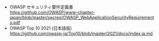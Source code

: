 * OWASP セキュリティ要件定義書  
https://github.com/OWASP/www-chapter-japan/blob/master/secreq/OWASP_WebApplicationSecurityRequirements.pdf
* OWASP Top 10 2021 (日本語版)  
https://github.com/owasp-ja/Top10/blob/master/2021/docs/index.ja.md